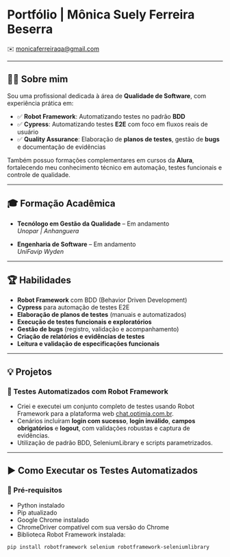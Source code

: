 # Portfólio | Mônica Suely Ferreira Beserra
 
✉️ monicaferreiraqa@gmail.com  

---

## 👩‍💻 Sobre mim

Sou uma profissional dedicada à área de **Qualidade de Software**, com experiência prática em:

- ✅ **Robot Framework**: Automatizando testes no padrão **BDD**  
- ✅ **Cypress**: Automatizando testes **E2E** com foco em fluxos reais de usuário  
- ✅ **Quality Assurance**: Elaboração de **planos de testes**, gestão de **bugs** e documentação de evidências

Também possuo formações complementares em cursos da **Alura**, fortalecendo meu conhecimento técnico em automação, testes funcionais e controle de qualidade.

---

## 🎓 Formação Acadêmica

- **Tecnólogo em Gestão da Qualidade** – Em andamento  
  _Unopar | Anhanguera_

- **Engenharia de Software** – Em andamento  
  _UniFavip Wyden_

---

## 🏆 Habilidades

- **Robot Framework** com BDD (Behavior Driven Development)  
- **Cypress** para automação de testes E2E  
- **Elaboração de planos de testes** (manuais e automatizados)  
- **Execução de testes funcionais e exploratórios**  
- **Gestão de bugs** (registro, validação e acompanhamento)  
- **Criação de relatórios e evidências de testes**  
- **Leitura e validação de especificações funcionais**

---

## 💡 Projetos

### 🔧 Testes Automatizados com Robot Framework

- Criei e executei um conjunto completo de testes usando Robot Framework para a plataforma web [chat.optimia.com.br](https://chat.optimia.com.br/).
- Cenários incluíram **login com sucesso**, **login inválido**, **campos obrigatórios** e **logout**, com validações robustas e captura de evidências.
- Utilização de padrão BDD, SeleniumLibrary e scripts parametrizados.

---

## ▶️ Como Executar os Testes Automatizados

### 🔧 Pré-requisitos

- Python instalado  
- Pip atualizado  
- Google Chrome instalado  
- ChromeDriver compatível com sua versão do Chrome  
- Biblioteca Robot Framework instalada:

```bash
pip install robotframework selenium robotframework-seleniumlibrary
